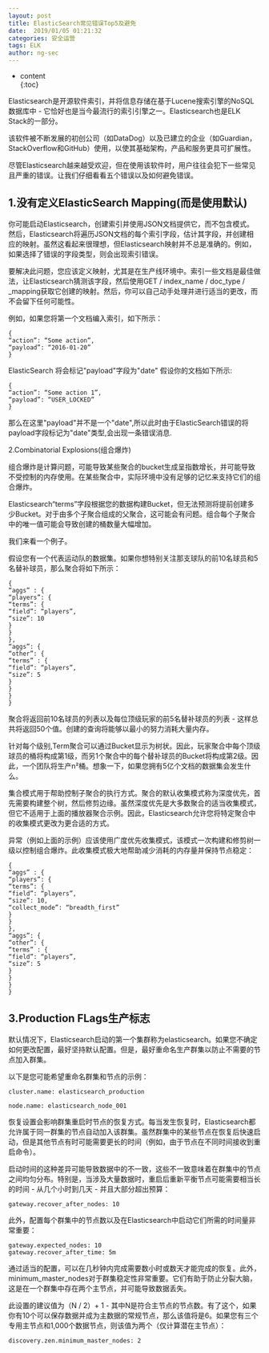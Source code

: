 ```yaml
---
layout: post  
title: ElasticSearch常见错误Top5及避免
date:  2019/01/05 01:21:32  
categories: 安全运营
tags: ELK
author: ng-sec  
---
```


* content  
{:toc}

Elasticsearch是开源软件索引，并将信息存储在基于Lucene搜索引擎的NoSQL数据库中 - 它恰好也是当今最流行的索引引擎之一。Elasticsearch也是ELK Stack的一部分。

该软件被不断发展的初创公司（如DataDog）以及已建立的企业（如Guardian，StackOverflow和GitHub）使用，以使其基础架构，产品和服务更具可扩展性。

尽管Elasticsearch越来越受欢迎，但在使用该软件时，用户往往会犯下一些常见且严重的错误。让我们仔细看看五个错误以及如何避免错误。

## 1.没有定义ElasticSearch Mapping(而是使用默认)
你可能启动Elasticsearch，创建索引并使用JSON文档提供它，而不包含模式。然后，Elasticsearch将遍历JSON文档的每个索引字段，估计其字段，并创建相应的映射。虽然这看起来很理想，但Elasticsearch映射并不总是准确的。例如，如果选择了错误的字段类型，则会出现索引错误。

要解决此问题，您应该定义映射，尤其是在生产线环境中。索引一些文档是最佳做法，让Elasticsearch猜测该字段，然后使用GET / index_name / doc_type / _mapping获取它创建的映射。然后，你可以自己动手处理并进行适当的更改，而不会留下任何可能性。

例如，如果您将第一个文档编入索引，如下所示：

``` json?linenums
{
“action”: “Some action”,
“payload”: “2016-01-20”
}
```
ElasticSearch 将会标记"payload"字段为"date"
假设你的文档如下所示:
``` json?linenums
{
“action”: “Some action 1”,
“payload”: “USER_LOCKED”
}
```
那么在这里"payload"并不是一个"date",所以此时由于ElasticSearch错误的将payload字段标记为"date"类型,会出现一条错误消息.

2.Combinatorial Explosions(组合爆炸)

组合爆炸是计算问题，可能导致某些聚合的bucket生成呈指数增长，并可能导致不受控制的内存使用。在某些聚合中，实际环境中没有足够的记忆来支持它们的组合爆炸。

Elasticsearch“terms”字段根据您的数据构建Bucket，但无法预测将提前创建多少Bucket。对于由多个子聚合组成的父聚合，这可能会有问题。组合每个子聚合中的唯一值可能会导致创建的桶数量大幅增加。

我们来看一个例子。

假设您有一个代表运动队的数据集。如果你想特别关注那支球队的前10名球员和5名替补球员，那么聚合将如下所示：

``` json?linenums
{
“aggs” : {
“players”: {
“terms”: {
“field”: “players”,
“size”: 10
}
}
},
“aggs”: {
“other”: {
“terms” : {
“field”: “players”,
“size”: 5
}
}
}
}
```
聚合将返回前10名球员的列表以及每位顶级玩家的前5名替补球员的列表 - 这样总共将返回50个值。创建的查询将能够以最小的努力消耗大量内存。

针对每个级别,Term聚合可以通过Bucket显示为树状。因此，玩家聚合中每个顶级球员的桶将构成第1级，而另1个聚合中的每个替补球员的Bucket将构成第2级。因此，一个团队将生产n²桶。想象一下，如果您拥有5亿个文档的数据集会发生什么。

集合模式用于帮助控制子聚合的执行方式。聚合的默认收集模式称为深度优先，首先需要构建整个树，然后修剪边缘。虽然深度优先是大多数聚合的适当收集模式，但它不适用于上面的播放器聚合示例。因此，Elasticsearch允许您将特定聚合中的收集模式更改为更合适的方式。

异常（例如上面的示例）应该使用广度优先收集模式，该模式一次构建和修剪树一级以控制组合爆炸。此收集模式极大地帮助减少消耗的内存量并保持节点稳定：

``` json?linenums
{
“aggs” : {
“players”: {
“terms”: {
“field”: “players”,
“size”: 10,
“collect_mode”: “breadth_first”
}
}
},
“aggs”: {
“other”: {
“terms” : {
“field”: “players”,
“size”: 5
}
}
}
}
```
## 3.Production FLags生产标志
默认情况下，Elasticsearch启动的第一个集群称为elasticsearch。如果您不确定如何更改配置，最好坚持默认配置。但是，最好重命名生产群集以防止不需要的节点加入群集。

以下是您可能希望重命名群集和节点的示例：

``` java?linenums
cluster.name: elasticsearch_production

node.name: elasticsearch_node_001
```


恢复设置会影响群集重启时节点的恢复方式。每当发生恢复时，Elasticsearch都允许属于同一群集的节点自动加入该群集。虽然群集中的某些节点在恢复后快速启动，但是其他节点有时可能需要更长的时间（例如，由于节点在不同时间接收到重启命令）。

启动时间的这种差异可能导致数据中的不一致，这些不一致意味着在群集中的节点之间均匀分布。特别是，当涉及大量数据时，重启后重新平衡节点可能需要相当长的时间 - 从几个小时到几天 - 并且大部分超出预算：

``` java?linenums
gateway.recover_after_nodes: 10
```
此外，配置每个群集中的节点数以及在Elasticsearch中启动它们所需的时间量非常重要：
``` java?linenums
gateway.expected_nodes: 10
gateway.recover_after_time: 5m
```
通过适当的配置，可以在几秒钟内完成需要数小时或数天才能完成的恢复。此外，minimum_master_nodes对于群集稳定性非常重要。它们有助于防止分裂大脑，这是在一个群集中存在两个主节点，并可能导致数据丢失。

此设置的建议值为（N / 2）+ 1 - 其中N是符合主节点的节点数。有了这个，如果你有10个可以保存数据并成为主数据的常规节点，那么该值将是6。如果您有三个专用主节点和1,000个数据节点，则该值为两个（仅计算潜在主节点）：
``` java?linenums
discovery.zen.minimum_master_nodes: 2
```